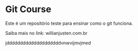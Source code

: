 # Git Course

Este é um repositório teste para ensinar como o git funciona.

Saiba mais no link: willianjusten.com.br

jddddddddddddddddddddvnwvijmvjmed
